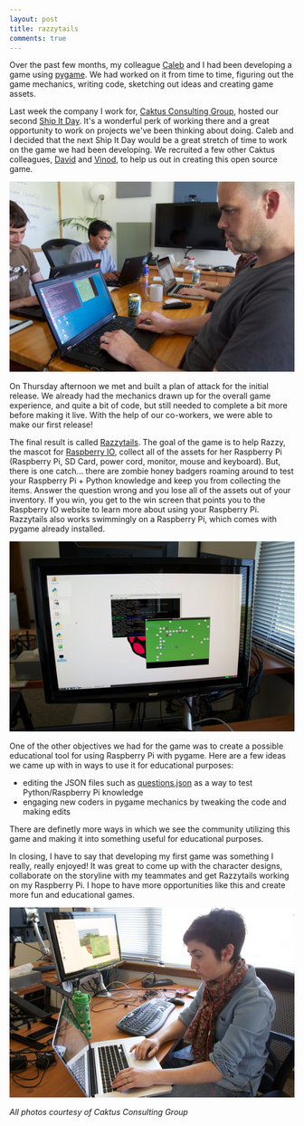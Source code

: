 ```yaml
---
layout: post
title: razzytails
comments: true
---
```


Over the past few months, my colleague [Caleb](https://twitter.com/CalebSmithNC) and I had been developing a game using [pygame](http://www.pygame.org/). We had worked on it from time to time, figuring out the game mechanics, writing code, sketching out ideas and creating game assets.

Last week the company I work for, [Caktus Consulting Group](http://caktusgroup.com), hosted our second [Ship It Day](http://www.caktusgroup.com/blog/2012/10/01/planning-our-first-shipit-day-caktus/). It's a wonderful perk of working there and a great opportunity to work on projects we've been thinking about doing. Caleb and I decided that the next Ship It Day would be a great stretch of time to work on the game we had been developing. We recruited a few other Caktus colleagues, [David](https://twitter.com/david_codes) and [Vinod](https://twitter.com/vkurup), to help us out in creating this open source game.

![Team meeting to discuss game mechanics, features and assets](/assets/images/razzytails1.jpg)

On Thursday afternoon we met and built a plan of attack for the initial release. We already had the mechanics drawn up for the overall game experience, and quite a bit of code, but still needed to complete a bit more before making it live. With the help of our co-workers, we were able to make our first release!

The final result is called [Razzytails](https://github.com/calebsmith/razzytails/). The goal of the game is to help Razzy, the mascot for [Raspberry IO](http://raspberry.io), collect all of the assets for her Raspberry Pi (Raspberry Pi, SD Card, power cord, monitor, mouse and keyboard). But, there is one catch... there are zombie honey badgers roaming around to test your Raspberry Pi + Python knowledge and keep you from collecting the items. Answer the question wrong and you lose all of the assets out of your inventory. If you win, you get to the win screen that points you to the Raspberry IO website to learn more about using your Raspberry Pi. Razzytails also works swimmingly on a Raspberry Pi, which comes with pygame already installed. 

![Razzytails on a Raspberry Pi](/assets/images/razzytails2.jpg)

One of the other objectives we had for the game was to create a possible educational tool for using Raspberry Pi with pygame. Here are a few ideas we came up with in ways to use it for educational purposes:

- editing the JSON files such as [questions.json](https://github.com/calebsmith/razzytails/blob/master/assets/questions.json) as a way to test Python/Raspberry Pi knowledge
- engaging new coders in pygame mechanics by tweaking the code and making edits

There are definetly more ways in which we see the community utilizing this game and making it into something useful for educational purposes. 

In closing, I have to say that developing my first game was something I really, really enjoyed! It was great to come up with the character designs, collaborate on the storyline with my teammates and get Razzytails working on my Raspberry Pi. I hope to have more opportunities like this and create more fun and educational games.

![Julia working on Razzytails](/assets/images/razzytails3.jpg)

*All photos courtesy of Caktus Consulting Group*